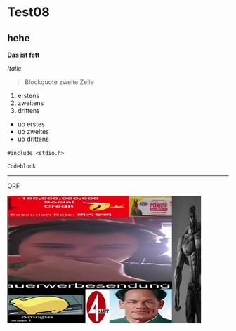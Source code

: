 # Test08
## hehe

**Das ist fett**

*Italic*

>Blockquote
>zweite Zeile

1. erstens
2. zweitens
3. drittens

- uo erstes
- uo zweites
- uo drittens

`#include <stdio.h>`

```
Codeblock
```


---

[ORF](https://orf.at/)

![Dave](David.png)